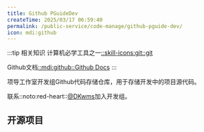 ```yaml
---
title: Github PGuideDev
createTime: 2025/03/17 06:59:40
permalink: /public-service/code-manage/github-pguide-dev/
icon: mdi:github
---
```

:::tip 相关知识
计算机必学工具之一[::skill-icons:git::git](/csdiy/tools-must/git/)

Github文档[::mdi:github::Github Docs](https://docs.github.com/zh)
:::


<RepoCard repo="PGuideDev/.github"></RepoCard>
项导工作室开发组Github代码存储仓库，用于存储开发中的项目源代码。

联系::noto:red-heart::[@DKwms](/friends/persons/)加入开发组。

## 开源项目

<CardGrid>
<RepoCard repo="PGuideDev/when2eat"></RepoCard>
<RepoCard repo="PGuideDev/async-my-docker"></RepoCard>
<RepoCard repo="PGuideDev/all-in-hands"></RepoCard>
<RepoCard repo="PGuideDev/round-the-world"></RepoCard>
<RepoCard repo="PGuideDev/k8s-mod-automq"></RepoCard>
</CardGrid>